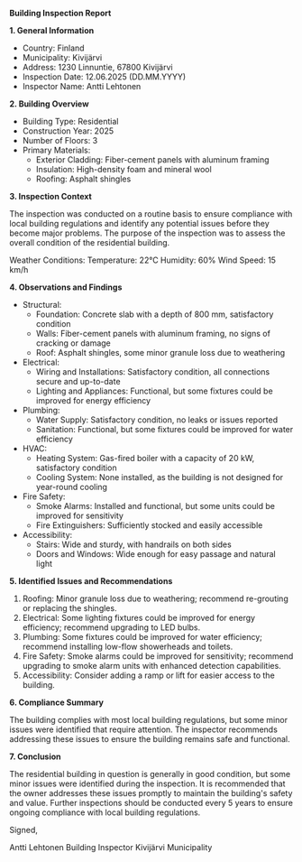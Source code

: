**Building Inspection Report**

**1. General Information**

* Country: Finland
* Municipality: Kivijärvi
* Address: 1230 Linnuntie, 67800 Kivijärvi
* Inspection Date: 12.06.2025 (DD.MM.YYYY)
* Inspector Name: Antti Lehtonen

**2. Building Overview**

* Building Type: Residential
* Construction Year: 2025
* Number of Floors: 3
* Primary Materials:
	+ Exterior Cladding: Fiber-cement panels with aluminum framing
	+ Insulation: High-density foam and mineral wool
	+ Roofing: Asphalt shingles

**3. Inspection Context**

The inspection was conducted on a routine basis to ensure compliance with local building regulations and identify any potential issues before they become major problems. The purpose of the inspection was to assess the overall condition of the residential building.

Weather Conditions:
Temperature: 22°C
Humidity: 60%
Wind Speed: 15 km/h

**4. Observations and Findings**

* Structural:
	+ Foundation: Concrete slab with a depth of 800 mm, satisfactory condition
	+ Walls: Fiber-cement panels with aluminum framing, no signs of cracking or damage
	+ Roof: Asphalt shingles, some minor granule loss due to weathering
* Electrical:
	+ Wiring and Installations: Satisfactory condition, all connections secure and up-to-date
	+ Lighting and Appliances: Functional, but some fixtures could be improved for energy efficiency
* Plumbing:
	+ Water Supply: Satisfactory condition, no leaks or issues reported
	+ Sanitation: Functional, but some fixtures could be improved for water efficiency
* HVAC:
	+ Heating System: Gas-fired boiler with a capacity of 20 kW, satisfactory condition
	+ Cooling System: None installed, as the building is not designed for year-round cooling
* Fire Safety:
	+ Smoke Alarms: Installed and functional, but some units could be improved for sensitivity
	+ Fire Extinguishers: Sufficiently stocked and easily accessible
* Accessibility:
	+ Stairs: Wide and sturdy, with handrails on both sides
	+ Doors and Windows: Wide enough for easy passage and natural light

**5. Identified Issues and Recommendations**

1. Roofing: Minor granule loss due to weathering; recommend re-grouting or replacing the shingles.
2. Electrical: Some lighting fixtures could be improved for energy efficiency; recommend upgrading to LED bulbs.
3. Plumbing: Some fixtures could be improved for water efficiency; recommend installing low-flow showerheads and toilets.
4. Fire Safety: Smoke alarms could be improved for sensitivity; recommend upgrading to smoke alarm units with enhanced detection capabilities.
5. Accessibility: Consider adding a ramp or lift for easier access to the building.

**6. Compliance Summary**

The building complies with most local building regulations, but some minor issues were identified that require attention. The inspector recommends addressing these issues to ensure the building remains safe and functional.

**7. Conclusion**

The residential building in question is generally in good condition, but some minor issues were identified during the inspection. It is recommended that the owner addresses these issues promptly to maintain the building's safety and value. Further inspections should be conducted every 5 years to ensure ongoing compliance with local building regulations.

Signed,

Antti Lehtonen
Building Inspector
Kivijärvi Municipality